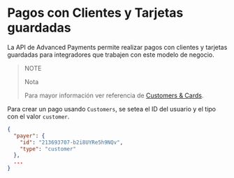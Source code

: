 # Pagos con Clientes y Tarjetas guardadas

La API de Advanced Payments permite realizar pagos con clientes y tarjetas guardadas para integradores que trabajen con este modelo de negocio.

> NOTE
> 
> Nota
>
> Para mayor información ver referencia de [Customers & Cards](https://www.mercadopago.com.ar/developers/es/guides/payments/api/customers-and-cards).

Para crear un pago usando `Customers`, se setea el ID del usuario y el tipo con el valor `customer`.

```json
{
  "payer": {
    "id": "213693707-b2i8UYRe5h9NQv",
    "type": "customer"
  },
  ...
}
```